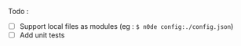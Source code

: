 Todo : 

- [ ] Support local files as modules (eg : `$ n0de config:./config.json`)
- [ ] Add unit tests